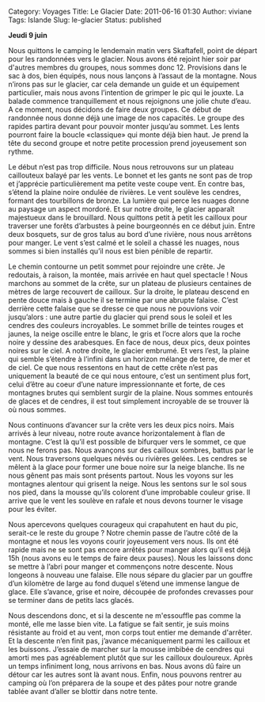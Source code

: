 Category: Voyages
Title: Le Glacier
Date: 2011-06-16 01:30
Author: viviane
Tags: Islande
Slug: le-glacier
Status: published

<strong>Jeudi 9 juin</strong>

Nous quittons le camping le lendemain matin vers Skaftafell, point de départ pour les randonnées vers le glacier. Nous avons été rejoint hier soir par d'autres membres du groupes, nous sommes donc 12. Provisions dans le sac à dos, bien équipés, nous nous lançons à l’assaut de la montagne. Nous n’irons pas sur le glacier, car cela demande un guide et un équipement particulier, mais nous avons l’intention de grimper le pic qui le jouxte. La balade commence tranquillement et nous rejoignons une jolie chute d’eau. A ce moment, nous décidons de faire deux groupes. Ce début de randonnée nous donne déjà une image de nos capacités. Le groupe des rapides partira devant pour pouvoir monter jusqu’au sommet. Les lents pourront faire la boucle «classique» qui monte déjà bien haut. Je prend la tête du second groupe et notre petite procession prend joyeusement son rythme.

Le début n’est pas trop difficile. Nous nous retrouvons sur un plateau caillouteux balayé par les vents. Le bonnet et les gants ne sont pas de trop et j’apprécie particulièrement ma petite veste coupe vent. En contre bas, s’étend la plaine noire ondulée de rivières. Le vent soulève les cendres, formant des tourbillons de bronze. La lumière qui perce les nuages donne au paysage un aspect mordoré. Et sur notre droite, le glacier apparaît majestueux dans le brouillard. Nous quittons petit à petit les cailloux pour traverser une forêts d’arbustes à peine bourgeonnés en ce début juin. Entre deux bosquets, sur de gros talus au bord d’une rivière, nous nous arrêtons pour manger. Le vent s’est calmé et le soleil a chassé les nuages, nous sommes si bien installés qu’il nous est bien pénible de repartir.

Le chemin contourne un petit sommet pour rejoindre une crête. Je redoutais, à raison, la montée, mais arrivée en haut quel spectacle ! Nous marchons au sommet de la crête, sur un plateau de plusieurs centaines de mètres de large recouvert de cailloux. Sur la droite, le plateau descend en pente douce mais à gauche il se termine par une abrupte falaise. C’est derrière cette falaise que se dresse ce que nous ne pouvions voir jusqu’alors : une autre partie du glacier qui prend sous le soleil et les cendres des couleurs incroyables. Le sommet brille de teintes rouges et jaunes, la neige oscille entre le blanc, le gris et l’ocre alors que la roche noire y dessine des arabesques. En face de nous, deux pics, deux pointes noires sur le ciel. A notre droite, le glacier embrumé. Et vers l’est, la plaine qui semble s’étendre à l’infini dans un horizon mélange de terre, de mer et de ciel. Ce que nous ressentons en haut de cette crête n’est pas uniquement la beauté de ce qui nous entoure, c’est un sentiment plus fort, celui d’être au coeur d’une nature impressionnante et forte, de ces montagnes brutes qui semblent surgir de la plaine. Nous sommes entourés de glaces et de cendres, il est tout simplement incroyable de se trouver là où nous sommes.

Nous continuons d’avancer sur la crête vers les deux pics noirs. Mais arrivés à leur niveau, notre route avance horizontalement à flan de montagne. C’est là qu’il est possible de bifurquer vers le sommet, ce que nous ne ferons pas. Nous avançons sur des cailloux sombres, battus par le vent. Nous traversons quelques névés ou rivières gelées. Les cendres se mêlent à la glace pour former une boue noire sur la neige blanche. Ils ne nous gênent pas mais sont présents partout. Nous les voyons sur les montagnes alentour qui grisent la neige. Nous les sentons sur le sol sous nos pied, dans la mousse qu’ils colorent d’une improbable couleur grise. Il arrive que le vent les soulève en rafale et nous devons tourner le visage pour les éviter.

Nous apercevons quelques courageux qui crapahutent en haut du pic, serait-ce le reste du groupe ? Notre chemin passe de l’autre côté de la montagne et nous les voyons courir joyeusement vers nous. Ils ont été rapide mais ne se sont pas encore arrêtés pour manger alors qu’il est déjà 15h (nous avons eu le temps de faire deux pauses). Nous les laissons donc se mettre à l’abri pour manger et commençons notre descente. Nous longeons à nouveau une falaise. Elle nous sépare du glacier par un gouffre d’un kilomètre de large au fond duquel s’étend une immense langue de glace. Elle s’avance, grise et noire, découpée de profondes crevasses pour se terminer dans de petits lacs glacés.

Nous descendons donc, et si la descente ne m'essouffle pas comme la monté, elle me lasse bien vite. La fatigue se fait sentir, je suis moins résistante au froid et au vent, mon corps tout entier me demande d'arrêter. Et la descente n’en finit pas, j’avance mécaniquement parmi les cailloux et les buissons. J’essaie de marcher sur la mousse imbibée de cendres qui amorti mes pas agréablement plutôt que sur les cailloux douloureux. Après un temps infiniment long, nous arrivons en bas. Nous avons dû faire un détour car les autres sont là avant nous. Enfin, nous pouvons rentrer au camping où l’on préparera de la soupe et des pâtes pour notre grande tablée avant d’aller se blottir dans notre tente.